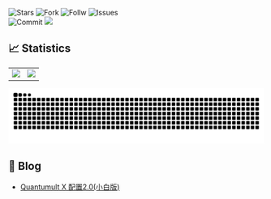 <!-- 05/31/2025 09:26:30 -->
![Stars](https://img.shields.io/github/stars/Szeto7/Szeto7?color=FBC02D&style=for-the-badge)
![Fork](https://img.shields.io/github/forks/Szeto7/Szeto7?color=00ACC1&style=for-the-badge)
![Follw](https://img.shields.io/github/followers/Szeto7?color=D81B60&style=for-the-badge)
![Issues](https://img.shields.io/github/issues/Szeto7/Szeto7?color=E53935&style=for-the-badge)  
![Commit](https://img.shields.io/github/commit-activity/m/Szeto7/Szeto7?color=43A047&style=for-the-badge)
![](https://img.shields.io/github/last-commit/Szeto7/Szeto7?color=5E35B1&style=for-the-badge)

## 📈 Statistics
<table align="center" valign="center">
<div align="center" valign="center">
    <tr>
        <td align ="center">
          <img  height="140px" src="https://github-readme-stats.vercel.app/api/top-langs/?username=Szeto7&layout=compact"/>
        </td>
        <td align="center">
          <img  height="140px" src="https://github-readme-stats-git-masterrstaa-rickstaa.vercel.app/api?username=Szeto7&show_icons=true&include_all_commits=true&&rank_icon=github""/>
        </td>
    </tr>
    </div>
</table>
<div align="center"><img src="https://raw.githubusercontent.com/Szeto7/Szeto7/refs/heads/output/github-snake.svg" ></div>

## 📝 Blog
  - [Quantumult X 配置2.0(小白版)](https://github.com/Szeto7/Quanx)
